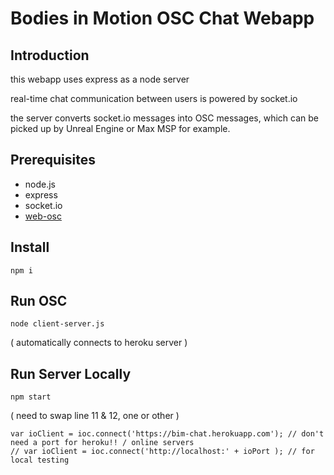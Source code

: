 # Bodies in Motion OSC Chat Webapp

## Introduction

this webapp uses express as a node server

real-time chat communication between users is powered by socket.io

the server converts socket.io messages into OSC messages, which can be picked up by Unreal Engine or Max MSP for example.

## Prerequisites

* node.js
* express
* socket.io
* [web-osc](https://github.com/automata/osc-web)

## Install

```
npm i
```

## Run OSC

```
node client-server.js
```
( automatically connects to heroku server )

## Run Server Locally

```
npm start
```
( need to swap line 11 & 12, one or other )
```
var ioClient = ioc.connect('https://bim-chat.herokuapp.com'); // don't need a port for heroku!! / online servers
// var ioClient = ioc.connect('http://localhost:' + ioPort ); // for local testing
```
